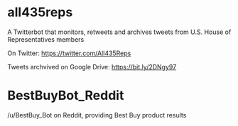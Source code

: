 # all435reps
A Twitterbot that monitors, retweets and archives tweets from U.S. House of Representatives members

On Twitter: https://twitter.com/All435Reps

Tweets archvived on Google Drive: https://bit.ly/2DNgy97


# BestBuyBot_Reddit
/u/BestBuy_Bot on Reddit, providing Best Buy product results
